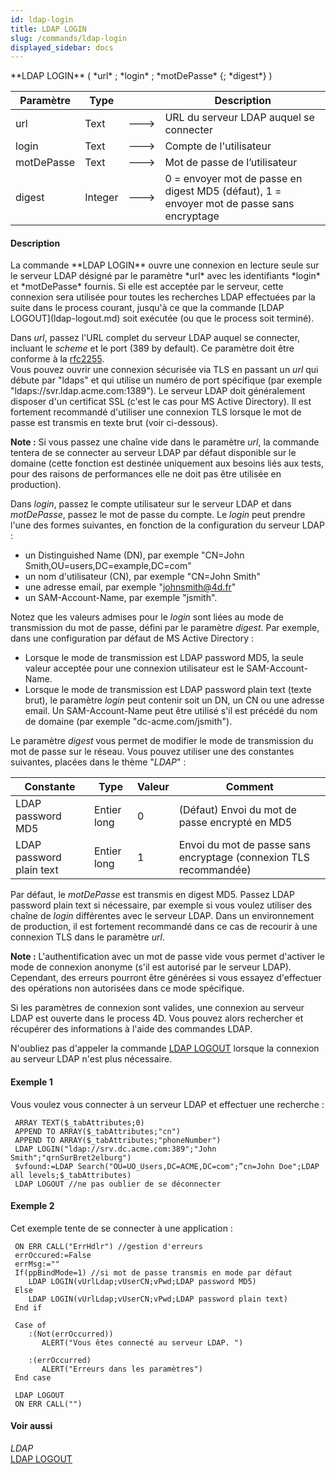 ```yaml
---
id: ldap-login
title: LDAP LOGIN
slug: /commands/ldap-login
displayed_sidebar: docs
---
```


<!--REF #_command_.LDAP LOGIN.Syntax-->**LDAP LOGIN** ( *url* ; *login* ; *motDePasse* {; *digest*} )<!-- END REF-->
<!--REF #_command_.LDAP LOGIN.Params-->
| Paramètre | Type |  | Description |
| --- | --- | --- | --- |
| url | Text | &#x1F852; | URL du serveur LDAP auquel se connecter |
| login | Text | &#x1F852; | Compte de l'utilisateur |
| motDePasse | Text | &#x1F852; | Mot de passe de l’utilisateur |
| digest | Integer | &#x1F852; | 0 = envoyer mot de passe en digest MD5 (défaut), 1 = envoyer mot de passe sans encryptage |

<!-- END REF-->

#### Description 

<!--REF #_command_.LDAP LOGIN.Summary-->La commande **LDAP LOGIN** ouvre une connexion en lecture seule sur le serveur LDAP désigné par le paramètre *url* avec les identifiants *login* et *motDePasse* fournis.<!-- END REF--> Si elle est acceptée par le serveur, cette connexion sera utilisée pour toutes les recherches LDAP effectuées par la suite dans le process courant, jusqu'à ce que la commande [LDAP LOGOUT](ldap-logout.md) soit exécutée (ou que le process soit terminé). 

Dans *url*, passez l'URL complet du serveur LDAP auquel se connecter, incluant le *scheme* et le port (389 by default). Ce paramètre doit être conforme à la [rfc2255](https://www.ietf.org/rfc/rfc2255.txt).   
Vous pouvez ouvrir une connexion sécurisée via TLS en passant un *url* qui débute par "ldaps" et qui utilise un numéro de port spécifique (par exemple "ldaps://svr.ldap.acme.com:1389"). Le serveur LDAP doit généralement disposer d'un certificat SSL (c'est le cas pour MS Active Directory). Il est fortement recommandé d'utiliser une connexion TLS lorsque le mot de passe est transmis en texte brut (voir ci-dessous).

**Note :** Si vous passez une chaîne vide dans le paramètre *url*, la commande tentera de se connecter au serveur LDAP par défaut disponible sur le domaine (cette fonction est destinée uniquement aux besoins liés aux tests, pour des raisons de performances elle ne doit pas être utilisée en production). 

Dans *login*, passez le compte utilisateur sur le serveur LDAP et dans *motDePasse*, passez le mot de passe du compte. Le *login* peut prendre l'une des formes suivantes, en fonction de la configuration du serveur LDAP :

* un Distinguished Name (DN), par exemple "CN=John Smith,OU=users,DC=example,DC=com"
* un nom d'utilisateur (CN), par exemple "CN=John Smith"
* une adresse email, par exemple "johnsmith@4d.fr"
* un SAM-Account-Name, par exemple "jsmith".

Notez que les valeurs admises pour le *login* sont liées au mode de transmission du mot de passe, défini par le paramètre *digest*. Par exemple, dans une configuration par défaut de MS Active Directory :

* Lorsque le mode de transmission est LDAP password MD5, la seule valeur acceptée pour une connexion utilisateur est le SAM-Account-Name.
* Lorsque le mode de transmission est LDAP password plain text (texte brut), le paramètre *login* peut contenir soit un DN, un CN ou une adresse email. Un SAM-Account-Name peut être utilisé s'il est précédé du nom de domaine (par exemple "dc-acme.com/jsmith").

Le paramètre *digest* vous permet de modifier le mode de transmission du mot de passe sur le réseau. Vous pouvez utiliser une des constantes suivantes, placées dans le thème "*LDAP*" :

| Constante                | Type        | Valeur | Comment                                                           |
| ------------------------ | ----------- | ------ | ----------------------------------------------------------------- |
| LDAP password MD5        | Entier long | 0      | (Défaut) Envoi du mot de passe encrypté en MD5                    |
| LDAP password plain text | Entier long | 1      | Envoi du mot de passe sans encryptage (connexion TLS recommandée) |

Par défaut, le *motDePasse* est transmis en digest MD5\. Passez LDAP password plain text si nécessaire, par exemple si vous voulez utiliser des chaîne de *login* différentes avec le serveur LDAP. Dans un environnement de production, il est fortement recommandé dans ce cas de recourir à une connexion TLS dans le paramètre *url*. 

**Note :** L'authentification avec un mot de passe vide vous permet d'activer le mode de connexion anonyme (s'il est autorisé par le serveur LDAP). Cependant, des erreurs pourront être générées si vous essayez d'effectuer des opérations non autorisées dans ce mode spécifique. 

Si les paramètres de connexion sont valides, une connexion au serveur LDAP est ouverte dans le process 4D. Vous pouvez alors rechercher et récupérer des informations à l'aide des commandes LDAP.

N'oubliez pas d'appeler la commande [LDAP LOGOUT](ldap-logout.md) lorsque la connexion au serveur LDAP n'est plus nécessaire. 

#### Exemple 1 

Vous voulez vous connecter à un serveur LDAP et effectuer une recherche :

```4d
 ARRAY TEXT($_tabAttributes;0)
 APPEND TO ARRAY($_tabAttributes;"cn")
 APPEND TO ARRAY($_tabAttributes;"phoneNumber")
 LDAP LOGIN("ldap://srv.dc.acme.com:389";"John Smith";"qrnSurBret2elburg")
 $vfound:=LDAP Search("OU=UO_Users,DC=ACME,DC=com";”cn=John Doe";LDAP all levels;$_tabAttributes)
 LDAP LOGOUT //ne pas oublier de se déconnecter
```

#### Exemple 2 

Cet exemple tente de se connecter à une application :

```4d
 ON ERR CALL("ErrHdlr") //gestion d'erreurs
 errOccured:=False
 errMsg:=""
 If(ppBindMode=1) //si mot de passe transmis en mode par défaut
    LDAP LOGIN(vUrlLdap;vUserCN;vPwd;LDAP password MD5)
 Else
    LDAP LOGIN(vUrlLdap;vUserCN;vPwd;LDAP password plain text)
 End if
 
 Case of
    :(Not(errOccurred))
       ALERT("Vous êtes connecté au serveur LDAP. ")
 
    :(errOccurred)
       ALERT("Erreurs dans les paramètres")
 End case
 
 LDAP LOGOUT
 ON ERR CALL("")
```

#### Voir aussi 

*LDAP*  
[LDAP LOGOUT](ldap-logout.md)  